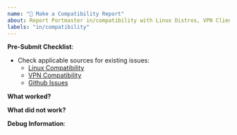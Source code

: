```yaml
---
name: "📝 Make a Compatibility Report"
about: Report Portmaster in/compatibility with Linux Distros, VPN Clients or general Software
labels: "in/compatibility"
---
```


**Pre-Submit Checklist**:

- Check applicable sources for existing issues:
  - [Linux Compatibility](https://docs.safing.io/portmaster/install/linux#compatibility)
  - [VPN Compatibility](https://docs.safing.io/portmaster/install/status/vpn-compatibility)
  - [Github Issues](https://github.com/safing/portmaster/issues?q=is%3Aissue+label%3Ain%2Fcompatibility)

**What worked?**



**What did not work?**



**Debug Information**:

<!--
Paste debug information below if reporting a problem:
- General issue: Click on "Copy Debug Information" on the Settings page.
- App related issue: Click on "Copy Debug Information" in the dropdown menu of an app in the Monitor view.

⚠ Please remove sensitive/private information from the "Unexpected Logs" and "Network Connections" sections.
This is easiest to do in the preview mode.

If needed, additional logs can be found here:
- Linux: `/opt/safing/portmaster/logs`
- Windows: `%PROGRAMDATA%\Safing\Portmaster\logs`
-->
